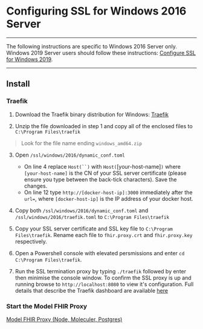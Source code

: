 # Configuring SSL for Windows 2016 Server

---

The following instructions are specific to Windows 2016 Server only. Windows 2019 Server users should follow these instructions: [Configure SSL for Windows 2019](windows.md#configure-ssl).

---

## Install

### Traefik

1. Download the Traefik binary distribution for Windows: [Traefik](https://doc.traefik.io/traefik/getting-started/install-traefik/#use-the-binary-distribution)

2. Unzip the file downloaded in step 1 and copy all of the enclosed files to `C:\Program Files\traefik`

> Look for the file name ending `windows_amd64.zip`

3. Open `/ssl/windows/2016/dynamic_conf.toml`

   - On line 4 replace ` Host(``) ` with `Host(`[your-host-name]`)` where `[your-host-name]` is the CN of your SSL server certificate (please ensure you type between the back-tick characters). Save the changes.
   - On line 12 type `http://[docker-host-ip]:3000` immediately after the `url=`, where `[docker-host-ip]` is the IP address of your docker host.

4. Copy both `/ssl/windows/2016/dynamic_conf.toml` and `/ssl/windows/2016/traefik.toml` to `C:\Program Files\traefik`

5. Copy your SSL server certificate and SSL key file to `C:\Program Files\traefik`. Rename each file to `fhir.proxy.crt` and `fhir.proxy.key` respectively.

6. Open a Powershell console with elevated persmissions and enter `cd C:\Program Files\traefik`.

7. Run the SSL termination proxy by typing `./traefik` followed by enter then minimise the console window. To confirm the SSL proxy is up and running browse to `http://localhost:8080` to view it's configuration. Full details that describe the Traefik dashboard are available [here](https://doc.traefik.io/traefik/operations/dashboard/)

### Start the Model FHIR Proxy

[Model FHIR Proxy (Node, Moleculer, Postgres)](windows.md#starting-the-model-fhir-proxy-using-npm)
